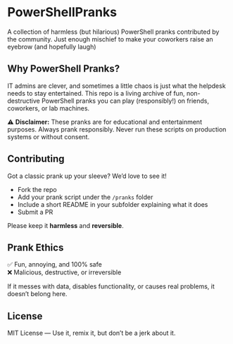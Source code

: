 # PowerShellPranks
A collection of harmless (but hilarious) PowerShell pranks contributed by the community. Just enough mischief to make your coworkers raise an eyebrow (and hopefully laugh)

## Why PowerShell Pranks?

IT admins are clever, and sometimes a little chaos is just what the helpdesk needs to stay entertained. This repo is a living archive of fun, non-destructive PowerShell pranks you can play (responsibly!) on friends, coworkers, or lab machines.

⚠️ **Disclaimer:** These pranks are for educational and entertainment purposes. Always prank responsibly. Never run these scripts on production systems or without consent.

## Contributing

Got a classic prank up your sleeve? We’d love to see it!

- Fork the repo
- Add your prank script under the `/pranks` folder
- Include a short README in your subfolder explaining what it does
- Submit a PR

Please keep it **harmless** and **reversible**.

## Prank Ethics

✅ Fun, annoying, and 100% safe  
❌ Malicious, destructive, or irreversible

If it messes with data, disables functionality, or causes real problems, it doesn’t belong here.

## License

MIT License — Use it, remix it, but don’t be a jerk about it.
